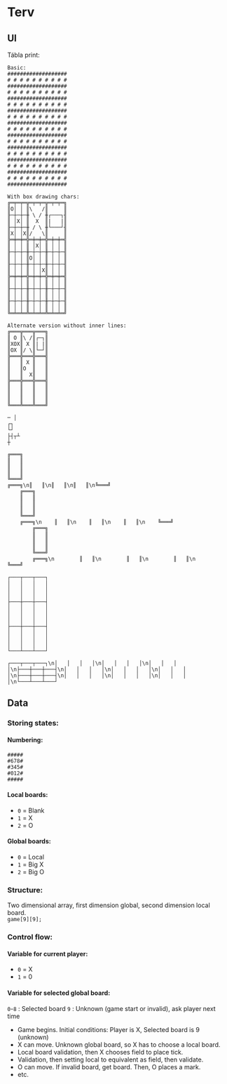 # Terv

## UI

Tábla print:
```
Basic:
###################
# # # # # # # # # #
###################
# # # # # # # # # #
###################
# # # # # # # # # #
###################
# # # # # # # # # #
###################
# # # # # # # # # #
###################
# # # # # # # # # #
###################
# # # # # # # # # #
###################
# # # # # # # # # #
###################
# # # # # # # # # #
###################

With box drawing chars:
╔═╤═╤═╦═╤═╤═╦═╤═╤═╗
║O│ │ ║\   /║     ║
╟─┼─┼─╫ \ / ╫┌───┐╢
║ │X│ ║  X  ║|   |║
╟─┼─┼─╫ / \ ╫└───┘╢
║X│ │X║/   \║     ║
╠═╪═╪═╬═╪═╪═╬═╪═╪═╣
║ │ │ ║ │X│ ║ │ │ ║
╟─┼─┼─╫─┼─┼─╫─┼─┼─╢
║ │ │ ║O│ │ ║ │ │ ║
╟─┼─┼─╫─┼─┼─╫─┼─┼─╢
║ │ │ ║ │ │X║ │ │ ║
╠═╪═╪═╬═╪═╪═╬═╪═╪═╣
║ │ │ ║ │ │ ║ │ │ ║
╟─┼─┼─╫─┼─┼─╫─┼─┼─╢
║ │ │ ║ │ │ ║ │ │ ║
╟─┼─┼─╫─┼─┼─╫─┼─┼─╢
║ │ │ ║ │ │ ║ │ │ ║
╚═╧═╧═╩═╧═╧═╩═╧═╧═╝

Alternate version without inner lines:
╔═══╦═══╦═══╗
║ O ║\ /║┌─┐║
║XOX║ X ║| |║
║OX ║/ \║└─┘║
╠═══╬═══╬═══╣
║   ║ X ║   ║
║   ║O  ║   ║
║   ║  X║   ║
╠═══╬═══╬═══╣
║   ║   ║   ║
║   ║   ║   ║
║   ║   ║   ║
╚═══╩═══╩═══╝

─ │ 
┌┐
└┘
├┤┬┴
┼

╔═══╗
║   ║
║   ║
║   ║
╚═══╝
╔═══╗\n║   ║\n║   ║\n║   ║\n╚═══╝
    ╔═══╗
    ║   ║
    ║   ║
    ║   ║
    ╚═══╝
    ╔═══╗\n    ║   ║\n    ║   ║\n    ║   ║\n    ╚═══╝
        ╔═══╗
        ║   ║
        ║   ║
        ║   ║
        ╚═══╝
        ╔═══╗\n        ║   ║\n        ║   ║\n        ║   ║\n        ╚═══╝

┌───┬───┬───┐
│   │   │   │
│   │   │   │
│   │   │   │
├───┼───┼───┤
│   │   │   │
│   │   │   │
│   │   │   │
├───┼───┼───┤
│   │   │   │
│   │   │   │
│   │   │   │
└───┴───┴───┘

┌───┬───┬───┐\n│   │   │   │\n│   │   │   │\n│   │   │   │\n├───┼───┼───┤\n│   │   │   │\n│   │   │   │\n│   │   │   │\n├───┼───┼───┤\n│   │   │   │\n│   │   │   │\n│   │   │   │\n└───┴───┴───┘

```

## Data

### Storing states:

#### Numbering:
```
#####
#678#
#345#
#012#
#####
```

#### Local boards:
 - `0` = Blank
 - `1` = X
 - `2` = O

#### Global boards:
 - `0` = Local
 - `1` = Big X
 - `2` = Big O
  
### Structure:
Two dimensional array, first dimension global, second dimension local board.\
`game[9][9];`

### Control flow:
#### Variable for current player:
 - `0` = X
 - `1` = 0

#### Variable for selected global board:
`0`-`8` : Selected board
`9` : Unknown (game start or invalid), ask player next time

 - Game begins. Initial conditions: Player is X, Selected board is 9 (unknown)
 - X can move. Unknown global board, so X has to choose a local board.
 - Local board validation, then X chooses field to place tick.
 - Validation, then setting local to equivalent as field, then validate.
 - O can move. If invalid board, get board. Then, O places a mark.
 - etc.
